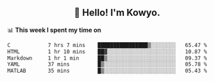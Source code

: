 <h2 align="center">👋 Hello! I'm Kowyo.</h2>

📊 **This week I spent my time on**
<!--START_SECTION:waka-->

```txt
C            7 hrs 7 mins    ████████████████▒░░░░░░░░   65.47 %
HTML         1 hr 10 mins    ██▓░░░░░░░░░░░░░░░░░░░░░░   10.87 %
Markdown     1 hr 1 min      ██▒░░░░░░░░░░░░░░░░░░░░░░   09.37 %
YAML         37 mins         █▒░░░░░░░░░░░░░░░░░░░░░░░   05.78 %
MATLAB       35 mins         █▒░░░░░░░░░░░░░░░░░░░░░░░   05.43 %
```

<!--END_SECTION:waka-->
